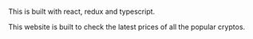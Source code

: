 This is built with react, redux and typescript.

This website is built to check the latest prices of all the popular cryptos.

